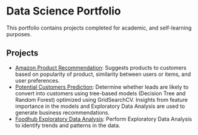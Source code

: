 # Data Science Portfolio 

This portfolio contains projects completed for academic, and self-learning purposes.

## Projects

* [Amazon Product Recommendation](https://github.com/prieton/portfolio/tree/main/Projects/Data%20Science%20Project/AmazonProductRecommender):
  Suggests products to customers based on popularity of product, similarity between users or items, and user preferences.
* [Potential Customers Prediction](https://github.com/prieton/portfolio/tree/main/Projects/Data%20Science%20Project/PotentialCustomersPrediction):
  Determine whether leads are likely to convert into customers using tree-based models (Decision Tree and Random Forest) optimized using GridSearchCV. Insights from feature importance in the models and Exploratory Data Analysis are used to generate business recommendations.
* [Foodhub Exploratory Data Analysis](https://github.com/prieton/portfolio/tree/main/Projects/Data%20Science%20Project/FoodhubExploratoryDataAnalysis):
  Perform Exploratory Data Analysis to identify trends and patterns in the data.
